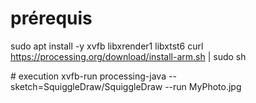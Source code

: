 # prérequis
sudo apt install -y xvfb libxrender1 libxtst6
curl https://processing.org/download/install-arm.sh | sudo sh

# execution
xvfb-run processing-java --sketch=SquiggleDraw/SquiggleDraw --run MyPhoto.jpg

